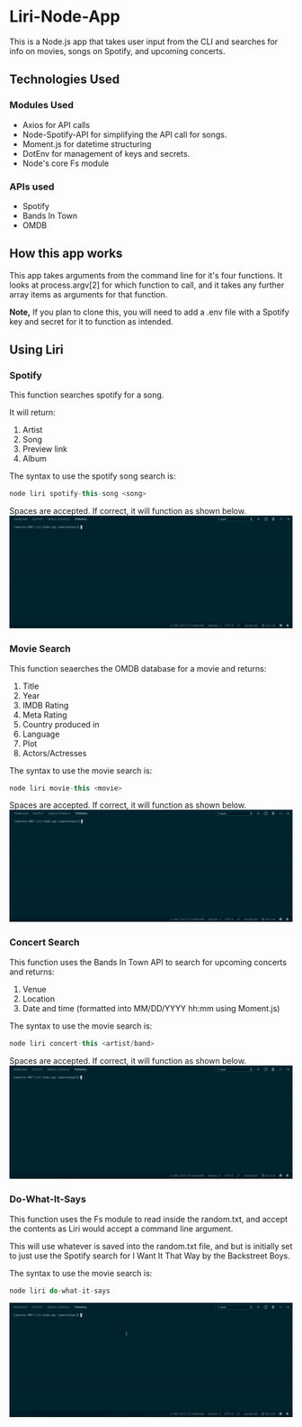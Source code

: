 # Liri-Node-App

This is a Node.js app that takes user input from the CLI and searches for info on movies, songs on Spotify, and upcoming concerts.

## Technologies Used

  ### Modules Used

  - Axios for API calls
  - Node-Spotify-API for simplifying the API call for songs.
  - Moment.js for datetime structuring
  - DotEnv for management of keys and secrets.
  - Node's core Fs module

  ### APIs used

  - Spotify
  - Bands In Town
  - OMDB 

## How this app works

This app takes arguments from the command line for it's four functions. It looks at process.argv[2] for which function to call, and it takes any further array items as arguments for that function.

**Note,** If you plan to clone this, you will need to add a .env file with a Spotify key and secret for it to function as intended.



## Using Liri

### Spotify
This function searches spotify for a song.

It will return:

1. Artist
2. Song
3. Preview link
4. Album

The syntax to use the spotify song search is:
```javascript
node liri spotify-this-song <song>
```
Spaces are accepted. If correct, it will function as shown below.
![Image of Spotify](./gifs/spotify-this-gif.gif)

### Movie Search

This function seaerches the OMDB database for a movie and returns:

1. Title
2. Year
3. IMDB Rating
4. Meta Rating
5. Country produced in
6. Language
7. Plot
8. Actors/Actresses

The syntax to use the movie search is: 
```javascript
node liri movie-this <movie>
```
Spaces are accepted. If correct, it will function as shown below.
![Image of Spotify](./gifs/movie-this-gif.gif)

### Concert Search

This function uses the Bands In Town API to search for upcoming concerts and returns:

1. Venue
2. Location
3. Date and time (formatted into MM/DD/YYYY hh:mm using Moment.js)

The syntax to use the movie search is: 
```javascript
node liri concert-this <artist/band>
```
Spaces are accepted. If correct, it will function as shown below.
![Image of Spotify](./gifs/concert-this-gif.gif)


### Do-What-It-Says

This function uses the Fs module to read inside the random.txt, and accept the contents as Liri would accept a command line argument.

This will use whatever is saved into the random.txt file, and but is initially set to just use the Spotify search for I Want It That Way by the Backstreet Boys.

The syntax to use the movie search is: 
```javascript
node liri do-what-it-says
```
![Image of Spotify](./gifs/do-what-it-says-gif.gif)

